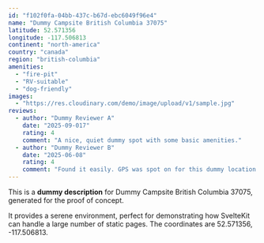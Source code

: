 ```yaml
---
id: "f102f0fa-04bb-437c-b67d-ebc6049f96e4"
name: "Dummy Campsite British Columbia 37075"
latitude: 52.571356
longitude: -117.506813
continent: "north-america"
country: "canada"
region: "british-columbia"
amenities:
  - "fire-pit"
  - "RV-suitable"
  - "dog-friendly"
images:
  - "https://res.cloudinary.com/demo/image/upload/v1/sample.jpg"
reviews:
  - author: "Dummy Reviewer A"
    date: "2025-09-017"
    rating: 4
    comment: "A nice, quiet dummy spot with some basic amenities."
  - author: "Dummy Reviewer B"
    date: "2025-06-08"
    rating: 4
    comment: "Found it easily. GPS was spot on for this dummy location."
---
```


This is a **dummy description** for Dummy Campsite British Columbia 37075, generated for the proof of concept.

It provides a serene environment, perfect for demonstrating how SvelteKit can handle a large number of static pages. The coordinates are 52.571356, -117.506813.
